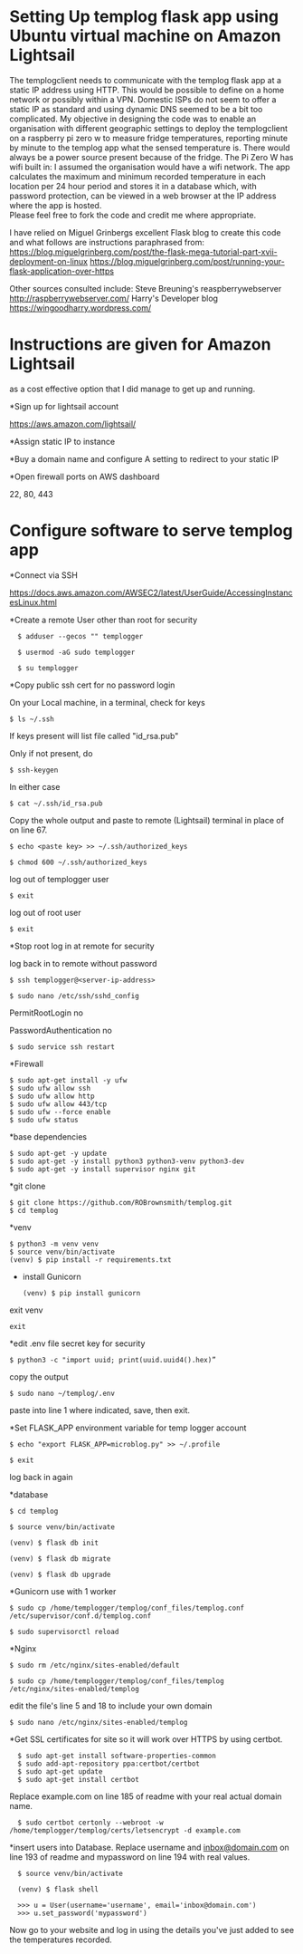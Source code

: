 # Setting Up templog flask app using Ubuntu virtual machine on Amazon Lightsail

The templogclient needs to communicate with the templog flask app at a static IP address using HTTP. This would be possible 
to define on a home network or possibly within a VPN.  Domestic ISPs do not seem to offer a static IP as standard and using 
dynamic DNS seemed to be a bit too complicated. My objective in designing the code was to enable an organisation with 
different geographic settings to deploy the templogclient on a raspberry pi zero w to measure fridge temperatures, reporting 
minute by minute to the templog app what the sensed temperature is. There would always be a power source present because of
the fridge. The Pi Zero W has wifi built in: I assumed the organisation would have a wifi network.
The app calculates the maximum and minimum recorded temperature in each location per 24 hour period and stores it in a 
database which, with password protection, can be viewed in a web browser at the IP address where the app is hosted.  
Please feel free to fork the code and credit me where appropriate.

I have relied on Miguel Grinbergs excellent Flask blog to create this code and what follows  are instructions paraphrased from: 
https://blog.miguelgrinberg.com/post/the-flask-mega-tutorial-part-xvii-deployment-on-linux
https://blog.miguelgrinberg.com/post/running-your-flask-application-over-https

Other sources consulted include:
Steve Breuning's reaspberrywebserver http://raspberrywebserver.com/ 
Harry's Developer blog https://wingoodharry.wordpress.com/


# Instructions are given for Amazon Lightsail 
as a cost effective option that I did manage to get up and running.

*Sign up for lightsail account

https://aws.amazon.com/lightsail/

*Assign static IP to instance 

*Buy a domain name and configure A setting to redirect to your static IP

*Open firewall ports on AWS dashboard

22, 80, 443

# Configure software to serve templog app

*Connect via SSH 

https://docs.aws.amazon.com/AWSEC2/latest/UserGuide/AccessingInstancesLinux.html

*Create a remote User other than root for security

      $ adduser --gecos "" templogger

      $ usermod -aG sudo templogger

      $ su templogger

*Copy public ssh cert for no password login

On your Local machine, in a terminal,  check for keys

    $ ls ~/.ssh

If keys present will list file called "id_rsa.pub"

Only if not present, do

    $ ssh-keygen
    
In either case

    $ cat ~/.ssh/id_rsa.pub

Copy the whole output and paste to remote (Lightsail) terminal in place of <paste key> on line 67.

    $ echo <paste key> >> ~/.ssh/authorized_keys

    $ chmod 600 ~/.ssh/authorized_keys

log out of templogger user

    $ exit

log out of root user

    $ exit

*Stop root log in at remote for security

log back in to remote without password

    $ ssh templogger@<server-ip-address>

    $ sudo nano /etc/ssh/sshd_config

PermitRootLogin no

PasswordAuthentication no

    $ sudo service ssh restart


*Firewall

    $ sudo apt-get install -y ufw
    $ sudo ufw allow ssh
    $ sudo ufw allow http
    $ sudo ufw allow 443/tcp
    $ sudo ufw --force enable
    $ sudo ufw status

*base dependencies

    $ sudo apt-get -y update
    $ sudo apt-get -y install python3 python3-venv python3-dev
    $ sudo apt-get -y install supervisor nginx git

*git clone

    $ git clone https://github.com/ROBrownsmith/templog.git
    $ cd templog

*venv 

    $ python3 -m venv venv
    $ source venv/bin/activate
    (venv) $ pip install -r requirements.txt

* install Gunicorn

      (venv) $ pip install gunicorn

exit venv

    exit

*edit .env file secret key for security

    $ python3 -c "import uuid; print(uuid.uuid4().hex)”

copy the output

    $ sudo nano ~/templog/.env

paste into line 1 where indicated, save, then exit.

*Set FLASK_APP environment variable for temp logger account

    $ echo "export FLASK_APP=microblog.py" >> ~/.profile

    $ exit

log back in again

*database

    $ cd templog

    $ source venv/bin/activate

    (venv) $ flask db init
    
    (venv) $ flask db migrate
    
    (venv) $ flask db upgrade

*Gunicorn use with 1 worker

    $ sudo cp /home/templogger/templog/conf_files/templog.conf  /etc/supervisor/conf.d/templog.conf

    $ sudo supervisorctl reload

*Nginx

    $ sudo rm /etc/nginx/sites-enabled/default

    $ sudo cp /home/templogger/templog/conf_files/templog /etc/nginx/sites-enabled/templog

edit the file's line 5 and 18 to include your own domain

    $ sudo nano /etc/nginx/sites-enabled/templog
    
*Get SSL certificates for site so it will work over HTTPS by using certbot.

      $ sudo apt-get install software-properties-common
      $ sudo add-apt-repository ppa:certbot/certbot
      $ sudo apt-get update
      $ sudo apt-get install certbot
      
Replace example.com on line 185 of readme with your real actual domain name.

      $ sudo certbot certonly --webroot -w /home/templogger/templog/certs/letsencrypt -d example.com

*insert users into Database. Replace username and inbox@domain.com on line 193 of readme and mypassword on line 194 with real values.

      $ source venv/bin/activate

      (venv) $ flask shell
      
      >>> u = User(username='username', email='inbox@domain.com')
      >>> u.set_password('mypassword')
      
Now go to your website and log in using the details you've just added to see the temperatures recorded.
